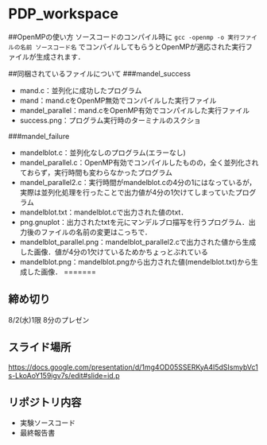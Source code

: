 # PDP_workspace
##OpenMPの使い方
ソースコードのコンパイル時に
`gcc -openmp -o 実行ファイルの名前 ソースコード名`
でコンパイルしてもらうとOpenMPが適応された実行ファイルが生成されます．

##同梱されているファイルについて
###mandel_success
* mand.c：並列化に成功したプログラム
* mand：mand.cをOpenMP無効でコンパイルした実行ファイル
* mandel_parallel：mand.cをOpenMP有効でコンパイルした実行ファイル
* success.png：プログラム実行時のターミナルのスクショ

###mandel_failure
* mandelblot.c：並列化なしのプログラム(エラーなし)
* mandel_parallel.c：OpenMP有効でコンパイルしたものの，全く並列化されておらず，実行時間も変わらなかったプログラム
* mandel_parallel2.c：実行時間がmandelblot.cの4分の1にはなっているが，実際は並列化処理を行ったことで出力値が4分の1欠けてしまっていたプログラム
* mandelblot.txt：mandelblot.cで出力された値のtxt．
* png.gnuplot：出力されたtxtを元にマンデルブロ描写を行うプログラム．出力後のファイルの名前の変更はこっちで．
* mandelblot_parallel.png：mandelblot\_parallel2.cで出力された値から生成した画像．値が4分の1欠けているためかちょっとぶれている
* mandelblot.png：mandelblot.pngから出力された値(mendelblot.txt)から生成した画像．
=======
## 締め切り

8/2(水)1限 8分のプレゼン

## スライド場所
https://docs.google.com/presentation/d/1mg4OD05SSERKyA4I5dSIsmybVc1s-LkoAoY159igv7s/edit#slide=id.p

## リポジトリ内容
+ 実験ソースコード
+ 最終報告書

